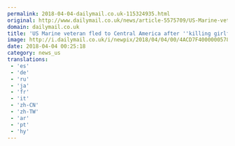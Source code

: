 ```yaml
---
permalink: 2018-04-04-dailymail.co.uk-115324935.html
original: http://www.dailymail.co.uk/news/article-5575709/US-Marine-veteran-fled-Central-America-allegedly-killing-girlfriend.html?ITO=1490&ns_mchannel=rss&ns_campaign=1490
domain: dailymail.co.uk
title: 'US Marine veteran fled to Central America after ''killing girlfriend'''
image: http://i.dailymail.co.uk/i/newpix/2018/04/04/00/4ACD7F4000000578-0-image-a-29_1522799554131.jpg
date: 2018-04-04 00:25:18
category: news_us
translations: 
 - 'es'
 - 'de'
 - 'ru'
 - 'ja'
 - 'fr'
 - 'it'
 - 'zh-CN'
 - 'zh-TW'
 - 'ar'
 - 'pt'
 - 'hy'
---
```


